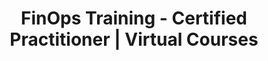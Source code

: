 ---
title: "FinOps Training - Certified Practitioner | Virtual Courses"
courseThumb: images/courses/finops-practitioner.png
# page title background image
bg_image: ""
# meta description
description : "Get FinOps certified with engaging courses taught by Europe’s cloud-native FinOps experts."
---
